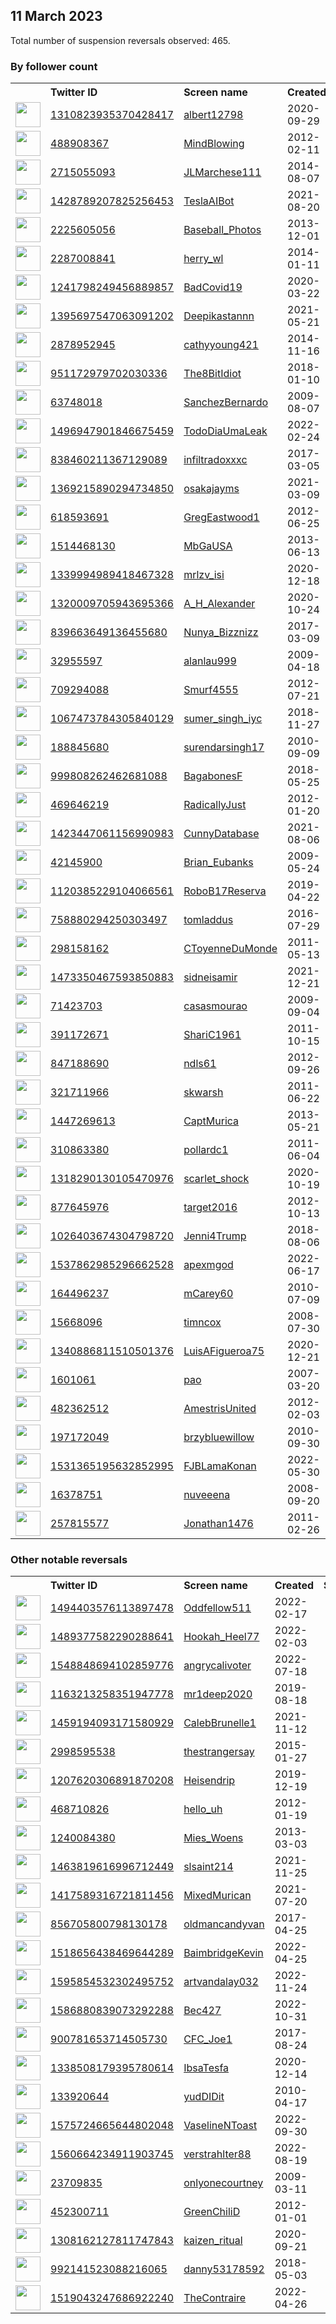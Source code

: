 
## 11 March 2023
Total number of suspension reversals observed: 465.

### By follower count
<table><tr><th></th><th align="left">Twitter ID</th><th align="left">Screen name</th>
<th align="left">Created</th><th align="left">Status</th><th align="left">Suspended</th><th align="left">Followers</th>
<tr><td><a href="https://pbs.twimg.com/profile_images/1346170289642725376/QjeO2NSL_normal.jpg"><img src="https://pbs.twimg.com/profile_images/1346170289642725376/QjeO2NSL_normal.jpg" width="40px" height="40px" align="center"/></a></td><td><a href="https://twitter.com/intent/user?user_id=1310823935370428417">1310823935370428417</a></td><td><a href="https://twitter.com/albert12798">albert12798</a></td><td>2020-09-29</td><td align="center"></td><td></td><td>980537</td></tr>
<tr><td><a href="https://pbs.twimg.com/profile_images/631327981999292416/5FmHe2JF_normal.jpg"><img src="https://pbs.twimg.com/profile_images/631327981999292416/5FmHe2JF_normal.jpg" width="40px" height="40px" align="center"/></a></td><td><a href="https://twitter.com/intent/user?user_id=488908367">488908367</a></td><td><a href="https://twitter.com/MindBlowing">MindBlowing</a></td><td>2012-02-11</td><td align="center"></td><td></td><td>695977</td></tr>
<tr><td><a href="https://pbs.twimg.com/profile_images/1635712593280081920/br3O_r5n_normal.jpg"><img src="https://pbs.twimg.com/profile_images/1635712593280081920/br3O_r5n_normal.jpg" width="40px" height="40px" align="center"/></a></td><td><a href="https://twitter.com/intent/user?user_id=2715055093">2715055093</a></td><td><a href="https://twitter.com/JLMarchese111">JLMarchese111</a></td><td>2014-08-07</td><td align="center"></td><td></td><td>145965</td></tr>
<tr><td><a href="https://pbs.twimg.com/profile_images/1634649809096245249/bzjc2FS4_normal.jpg"><img src="https://pbs.twimg.com/profile_images/1634649809096245249/bzjc2FS4_normal.jpg" width="40px" height="40px" align="center"/></a></td><td><a href="https://twitter.com/intent/user?user_id=1428789207825256453">1428789207825256453</a></td><td><a href="https://twitter.com/TeslaAIBot">TeslaAIBot</a></td><td>2021-08-20</td><td align="center"></td><td>2023-03-04</td><td>92572</td></tr>
<tr><td><a href="https://pbs.twimg.com/profile_images/1543077593582391298/rKrwMWwq_normal.jpg"><img src="https://pbs.twimg.com/profile_images/1543077593582391298/rKrwMWwq_normal.jpg" width="40px" height="40px" align="center"/></a></td><td><a href="https://twitter.com/intent/user?user_id=2225605056">2225605056</a></td><td><a href="https://twitter.com/Baseball_Photos">Baseball_Photos</a></td><td>2013-12-01</td><td align="center"></td><td>2022-11-25</td><td>58322</td></tr>
<tr><td><a href="https://pbs.twimg.com/profile_images/1561566993614254080/Zcol5rDu_normal.jpg"><img src="https://pbs.twimg.com/profile_images/1561566993614254080/Zcol5rDu_normal.jpg" width="40px" height="40px" align="center"/></a></td><td><a href="https://twitter.com/intent/user?user_id=2287008841">2287008841</a></td><td><a href="https://twitter.com/herry_wl">herry_wl</a></td><td>2014-01-11</td><td align="center"></td><td>2023-03-05</td><td>49530</td></tr>
<tr><td><a href="https://pbs.twimg.com/profile_images/1634447022421049344/Ygdd1I7d_normal.jpg"><img src="https://pbs.twimg.com/profile_images/1634447022421049344/Ygdd1I7d_normal.jpg" width="40px" height="40px" align="center"/></a></td><td><a href="https://twitter.com/intent/user?user_id=1241798249456889857">1241798249456889857</a></td><td><a href="https://twitter.com/BadCovid19">BadCovid19</a></td><td>2020-03-22</td><td align="center"></td><td>2022-12-08</td><td>46113</td></tr>
<tr><td><a href="https://pbs.twimg.com/profile_images/1404999309867634688/EBVxLE4-_normal.jpg"><img src="https://pbs.twimg.com/profile_images/1404999309867634688/EBVxLE4-_normal.jpg" width="40px" height="40px" align="center"/></a></td><td><a href="https://twitter.com/intent/user?user_id=1395697547063091202">1395697547063091202</a></td><td><a href="https://twitter.com/Deepikastannn">Deepikastannn</a></td><td>2021-05-21</td><td align="center"></td><td>2022-12-25</td><td>31221</td></tr>
<tr><td><a href="https://pbs.twimg.com/profile_images/1500403788372451330/ZEdXgHt7_normal.jpg"><img src="https://pbs.twimg.com/profile_images/1500403788372451330/ZEdXgHt7_normal.jpg" width="40px" height="40px" align="center"/></a></td><td><a href="https://twitter.com/intent/user?user_id=2878952945">2878952945</a></td><td><a href="https://twitter.com/cathyyoung421">cathyyoung421</a></td><td>2014-11-16</td><td align="center"></td><td>2022-03-12</td><td>28699</td></tr>
<tr><td><a href="https://pbs.twimg.com/profile_images/1649583964531617794/5-Vr03bd_normal.jpg"><img src="https://pbs.twimg.com/profile_images/1649583964531617794/5-Vr03bd_normal.jpg" width="40px" height="40px" align="center"/></a></td><td><a href="https://twitter.com/intent/user?user_id=951172979702030336">951172979702030336</a></td><td><a href="https://twitter.com/The8BitIdiot">The8BitIdiot</a></td><td>2018-01-10</td><td align="center"></td><td></td><td>27313</td></tr>
<tr><td><a href="https://pbs.twimg.com/profile_images/1145422458406789120/Haqu6GpA_normal.jpg"><img src="https://pbs.twimg.com/profile_images/1145422458406789120/Haqu6GpA_normal.jpg" width="40px" height="40px" align="center"/></a></td><td><a href="https://twitter.com/intent/user?user_id=63748018">63748018</a></td><td><a href="https://twitter.com/SanchezBernardo">SanchezBernardo</a></td><td>2009-08-07</td><td align="center">🚫</td><td></td><td>27257</td></tr>
<tr><td><a href="https://pbs.twimg.com/profile_images/1635822923536580608/0QsjTeri_normal.jpg"><img src="https://pbs.twimg.com/profile_images/1635822923536580608/0QsjTeri_normal.jpg" width="40px" height="40px" align="center"/></a></td><td><a href="https://twitter.com/intent/user?user_id=1496947901846675459">1496947901846675459</a></td><td><a href="https://twitter.com/TodoDiaUmaLeak">TodoDiaUmaLeak</a></td><td>2022-02-24</td><td align="center"></td><td>2022-07-16</td><td>27122</td></tr>
<tr><td><a href="https://pbs.twimg.com/profile_images/1651241392927039490/jr0vi30G_normal.jpg"><img src="https://pbs.twimg.com/profile_images/1651241392927039490/jr0vi30G_normal.jpg" width="40px" height="40px" align="center"/></a></td><td><a href="https://twitter.com/intent/user?user_id=838460211367129089">838460211367129089</a></td><td><a href="https://twitter.com/infiltradoxxxc">infiltradoxxxc</a></td><td>2017-03-05</td><td align="center"></td><td>2023-02-08</td><td>24806</td></tr>
<tr><td><a href="https://pbs.twimg.com/profile_images/1603633852462817281/cpnZbbCe_normal.jpg"><img src="https://pbs.twimg.com/profile_images/1603633852462817281/cpnZbbCe_normal.jpg" width="40px" height="40px" align="center"/></a></td><td><a href="https://twitter.com/intent/user?user_id=1369215890294734850">1369215890294734850</a></td><td><a href="https://twitter.com/osakajayms">osakajayms</a></td><td>2021-03-09</td><td align="center"></td><td>2023-02-22</td><td>17626</td></tr>
<tr><td><a href="https://pbs.twimg.com/profile_images/2348168931/aa532h7V_normal"><img src="https://pbs.twimg.com/profile_images/2348168931/aa532h7V_normal" width="40px" height="40px" align="center"/></a></td><td><a href="https://twitter.com/intent/user?user_id=618593691">618593691</a></td><td><a href="https://twitter.com/GregEastwood1">GregEastwood1</a></td><td>2012-06-25</td><td align="center"></td><td>2022-12-05</td><td>14095</td></tr>
<tr><td><a href="https://pbs.twimg.com/profile_images/1653796231586492417/SWpBiuGj_normal.jpg"><img src="https://pbs.twimg.com/profile_images/1653796231586492417/SWpBiuGj_normal.jpg" width="40px" height="40px" align="center"/></a></td><td><a href="https://twitter.com/intent/user?user_id=1514468130">1514468130</a></td><td><a href="https://twitter.com/MbGaUSA">MbGaUSA</a></td><td>2013-06-13</td><td align="center"></td><td>2022-05-01</td><td>11519</td></tr>
<tr><td><a href="https://pbs.twimg.com/profile_images/1641902122131243008/KaZbv55R_normal.jpg"><img src="https://pbs.twimg.com/profile_images/1641902122131243008/KaZbv55R_normal.jpg" width="40px" height="40px" align="center"/></a></td><td><a href="https://twitter.com/intent/user?user_id=1339994989418467328">1339994989418467328</a></td><td><a href="https://twitter.com/mrlzv_isi">mrlzv_isi</a></td><td>2020-12-18</td><td align="center"></td><td>2023-03-02</td><td>11490</td></tr>
<tr><td><a href="https://pbs.twimg.com/profile_images/1659958416679350272/qa2n_ejv_normal.jpg"><img src="https://pbs.twimg.com/profile_images/1659958416679350272/qa2n_ejv_normal.jpg" width="40px" height="40px" align="center"/></a></td><td><a href="https://twitter.com/intent/user?user_id=1320009705943695366">1320009705943695366</a></td><td><a href="https://twitter.com/A_H_Alexander">A_H_Alexander</a></td><td>2020-10-24</td><td align="center"></td><td>2022-06-04</td><td>10992</td></tr>
<tr><td><a href="https://pbs.twimg.com/profile_images/1346631176837017612/Io-niBEk_normal.jpg"><img src="https://pbs.twimg.com/profile_images/1346631176837017612/Io-niBEk_normal.jpg" width="40px" height="40px" align="center"/></a></td><td><a href="https://twitter.com/intent/user?user_id=839663649136455680">839663649136455680</a></td><td><a href="https://twitter.com/Nunya_Bizznizz">Nunya_Bizznizz</a></td><td>2017-03-09</td><td align="center"></td><td></td><td>10829</td></tr>
<tr><td><a href="https://pbs.twimg.com/profile_images/1630609138022768640/Fu2_m9kW_normal.jpg"><img src="https://pbs.twimg.com/profile_images/1630609138022768640/Fu2_m9kW_normal.jpg" width="40px" height="40px" align="center"/></a></td><td><a href="https://twitter.com/intent/user?user_id=32955597">32955597</a></td><td><a href="https://twitter.com/alanlau999">alanlau999</a></td><td>2009-04-18</td><td align="center"></td><td>2023-03-05</td><td>10338</td></tr>
<tr><td><a href="https://pbs.twimg.com/profile_images/1500796977449213954/-NlNRB4__normal.jpg"><img src="https://pbs.twimg.com/profile_images/1500796977449213954/-NlNRB4__normal.jpg" width="40px" height="40px" align="center"/></a></td><td><a href="https://twitter.com/intent/user?user_id=709294088">709294088</a></td><td><a href="https://twitter.com/Smurf4555">Smurf4555</a></td><td>2012-07-21</td><td align="center"></td><td>2022-12-01</td><td>9186</td></tr>
<tr><td><a href="https://pbs.twimg.com/profile_images/1633415239659302913/BGCq0J71_normal.jpg"><img src="https://pbs.twimg.com/profile_images/1633415239659302913/BGCq0J71_normal.jpg" width="40px" height="40px" align="center"/></a></td><td><a href="https://twitter.com/intent/user?user_id=1067473784305840129">1067473784305840129</a></td><td><a href="https://twitter.com/sumer_singh_iyc">sumer_singh_iyc</a></td><td>2018-11-27</td><td align="center"></td><td>2023-03-06</td><td>8803</td></tr>
<tr><td><a href="https://pbs.twimg.com/profile_images/1601600004291907584/DF6Rmc55_normal.jpg"><img src="https://pbs.twimg.com/profile_images/1601600004291907584/DF6Rmc55_normal.jpg" width="40px" height="40px" align="center"/></a></td><td><a href="https://twitter.com/intent/user?user_id=188845680">188845680</a></td><td><a href="https://twitter.com/surendarsingh17">surendarsingh17</a></td><td>2010-09-09</td><td align="center"></td><td>2022-12-25</td><td>5912</td></tr>
<tr><td><a href="https://pbs.twimg.com/profile_images/1634557048519008263/FOdPQKYR_normal.jpg"><img src="https://pbs.twimg.com/profile_images/1634557048519008263/FOdPQKYR_normal.jpg" width="40px" height="40px" align="center"/></a></td><td><a href="https://twitter.com/intent/user?user_id=999808262462681088">999808262462681088</a></td><td><a href="https://twitter.com/BagabonesF">BagabonesF</a></td><td>2018-05-25</td><td align="center"></td><td></td><td>4943</td></tr>
<tr><td><a href="https://pbs.twimg.com/profile_images/1583533845625929732/577qV4L6_normal.jpg"><img src="https://pbs.twimg.com/profile_images/1583533845625929732/577qV4L6_normal.jpg" width="40px" height="40px" align="center"/></a></td><td><a href="https://twitter.com/intent/user?user_id=469646219">469646219</a></td><td><a href="https://twitter.com/RadicallyJust">RadicallyJust</a></td><td>2012-01-20</td><td align="center">👋</td><td>2022-12-02</td><td>4604</td></tr>
<tr><td><a href="https://pbs.twimg.com/profile_images/1587244139955064832/ygLmO79Q_normal.jpg"><img src="https://pbs.twimg.com/profile_images/1587244139955064832/ygLmO79Q_normal.jpg" width="40px" height="40px" align="center"/></a></td><td><a href="https://twitter.com/intent/user?user_id=1423447061156990983">1423447061156990983</a></td><td><a href="https://twitter.com/CunnyDatabase">CunnyDatabase</a></td><td>2021-08-06</td><td align="center"></td><td>2023-03-03</td><td>4216</td></tr>
<tr><td><a href="https://pbs.twimg.com/profile_images/1612521838474584078/kgdi1VRI_normal.jpg"><img src="https://pbs.twimg.com/profile_images/1612521838474584078/kgdi1VRI_normal.jpg" width="40px" height="40px" align="center"/></a></td><td><a href="https://twitter.com/intent/user?user_id=42145900">42145900</a></td><td><a href="https://twitter.com/Brian_Eubanks">Brian_Eubanks</a></td><td>2009-05-24</td><td align="center"></td><td>2023-03-01</td><td>4188</td></tr>
<tr><td><a href="https://pbs.twimg.com/profile_images/1635681554998472712/a24sPlB6_normal.jpg"><img src="https://pbs.twimg.com/profile_images/1635681554998472712/a24sPlB6_normal.jpg" width="40px" height="40px" align="center"/></a></td><td><a href="https://twitter.com/intent/user?user_id=1120385229104066561">1120385229104066561</a></td><td><a href="https://twitter.com/RoboB17Reserva">RoboB17Reserva</a></td><td>2019-04-22</td><td align="center"></td><td>2022-10-13</td><td>3939</td></tr>
<tr><td><a href="https://pbs.twimg.com/profile_images/758885838042247171/gVKNn-1P_normal.jpg"><img src="https://pbs.twimg.com/profile_images/758885838042247171/gVKNn-1P_normal.jpg" width="40px" height="40px" align="center"/></a></td><td><a href="https://twitter.com/intent/user?user_id=758880294250303497">758880294250303497</a></td><td><a href="https://twitter.com/tomladdus">tomladdus</a></td><td>2016-07-29</td><td align="center"></td><td>2022-05-22</td><td>3694</td></tr>
<tr><td><a href="https://pbs.twimg.com/profile_images/1635744308056715267/cFe261lW_normal.jpg"><img src="https://pbs.twimg.com/profile_images/1635744308056715267/cFe261lW_normal.jpg" width="40px" height="40px" align="center"/></a></td><td><a href="https://twitter.com/intent/user?user_id=298158162">298158162</a></td><td><a href="https://twitter.com/CToyenneDuMonde">CToyenneDuMonde</a></td><td>2011-05-13</td><td align="center"></td><td>2022-12-08</td><td>3412</td></tr>
<tr><td><a href="https://pbs.twimg.com/profile_images/1473351617311350795/Dw58P-Jw_normal.jpg"><img src="https://pbs.twimg.com/profile_images/1473351617311350795/Dw58P-Jw_normal.jpg" width="40px" height="40px" align="center"/></a></td><td><a href="https://twitter.com/intent/user?user_id=1473350467593850883">1473350467593850883</a></td><td><a href="https://twitter.com/sidneisamir">sidneisamir</a></td><td>2021-12-21</td><td align="center"></td><td>2022-09-12</td><td>3329</td></tr>
<tr><td><a href="https://pbs.twimg.com/profile_images/1658865732887740416/zw-zq-yr_normal.png"><img src="https://pbs.twimg.com/profile_images/1658865732887740416/zw-zq-yr_normal.png" width="40px" height="40px" align="center"/></a></td><td><a href="https://twitter.com/intent/user?user_id=71423703">71423703</a></td><td><a href="https://twitter.com/casasmourao">casasmourao</a></td><td>2009-09-04</td><td align="center">🔒</td><td>2022-10-31</td><td>3170</td></tr>
<tr><td><a href="https://pbs.twimg.com/profile_images/1099514563899412481/bW6LkuJw_normal.jpg"><img src="https://pbs.twimg.com/profile_images/1099514563899412481/bW6LkuJw_normal.jpg" width="40px" height="40px" align="center"/></a></td><td><a href="https://twitter.com/intent/user?user_id=391172671">391172671</a></td><td><a href="https://twitter.com/ShariC1961">ShariC1961</a></td><td>2011-10-15</td><td align="center"></td><td>2022-04-30</td><td>3092</td></tr>
<tr><td><a href="https://pbs.twimg.com/profile_images/1034476006936129536/iWHf7spO_normal.jpg"><img src="https://pbs.twimg.com/profile_images/1034476006936129536/iWHf7spO_normal.jpg" width="40px" height="40px" align="center"/></a></td><td><a href="https://twitter.com/intent/user?user_id=847188690">847188690</a></td><td><a href="https://twitter.com/ndls61">ndls61</a></td><td>2012-09-26</td><td align="center"></td><td></td><td>3044</td></tr>
<tr><td><a href="https://pbs.twimg.com/profile_images/1637559176149757955/JLQAZzod_normal.jpg"><img src="https://pbs.twimg.com/profile_images/1637559176149757955/JLQAZzod_normal.jpg" width="40px" height="40px" align="center"/></a></td><td><a href="https://twitter.com/intent/user?user_id=321711966">321711966</a></td><td><a href="https://twitter.com/skwarsh">skwarsh</a></td><td>2011-06-22</td><td align="center"></td><td>2023-02-01</td><td>2926</td></tr>
<tr><td><a href="https://pbs.twimg.com/profile_images/1110422194285273088/w30Tqb93_normal.png"><img src="https://pbs.twimg.com/profile_images/1110422194285273088/w30Tqb93_normal.png" width="40px" height="40px" align="center"/></a></td><td><a href="https://twitter.com/intent/user?user_id=1447269613">1447269613</a></td><td><a href="https://twitter.com/CaptMurica">CaptMurica</a></td><td>2013-05-21</td><td align="center"></td><td></td><td>2893</td></tr>
<tr><td><a href="https://pbs.twimg.com/profile_images/1138228724887904256/P1tVUTLj_normal.jpg"><img src="https://pbs.twimg.com/profile_images/1138228724887904256/P1tVUTLj_normal.jpg" width="40px" height="40px" align="center"/></a></td><td><a href="https://twitter.com/intent/user?user_id=310863380">310863380</a></td><td><a href="https://twitter.com/pollardc1">pollardc1</a></td><td>2011-06-04</td><td align="center"></td><td></td><td>2831</td></tr>
<tr><td><a href="https://pbs.twimg.com/profile_images/1648545629650526213/-JXZGt_3_normal.jpg"><img src="https://pbs.twimg.com/profile_images/1648545629650526213/-JXZGt_3_normal.jpg" width="40px" height="40px" align="center"/></a></td><td><a href="https://twitter.com/intent/user?user_id=1318290130105470976">1318290130105470976</a></td><td><a href="https://twitter.com/scarlet_shock">scarlet_shock</a></td><td>2020-10-19</td><td align="center"></td><td>2022-09-26</td><td>2828</td></tr>
<tr><td><a href="https://pbs.twimg.com/profile_images/1013998091891105792/AtQbUwwi_normal.jpg"><img src="https://pbs.twimg.com/profile_images/1013998091891105792/AtQbUwwi_normal.jpg" width="40px" height="40px" align="center"/></a></td><td><a href="https://twitter.com/intent/user?user_id=877645976">877645976</a></td><td><a href="https://twitter.com/target2016">target2016</a></td><td>2012-10-13</td><td align="center"></td><td></td><td>2820</td></tr>
<tr><td><a href="https://pbs.twimg.com/profile_images/1640415148014747662/gXsGkWXX_normal.jpg"><img src="https://pbs.twimg.com/profile_images/1640415148014747662/gXsGkWXX_normal.jpg" width="40px" height="40px" align="center"/></a></td><td><a href="https://twitter.com/intent/user?user_id=1026403674304798720">1026403674304798720</a></td><td><a href="https://twitter.com/Jenni4Trump">Jenni4Trump</a></td><td>2018-08-06</td><td align="center"></td><td></td><td>2783</td></tr>
<tr><td><a href="https://pbs.twimg.com/profile_images/1612530562291621888/H_UEwhLJ_normal.jpg"><img src="https://pbs.twimg.com/profile_images/1612530562291621888/H_UEwhLJ_normal.jpg" width="40px" height="40px" align="center"/></a></td><td><a href="https://twitter.com/intent/user?user_id=1537862985296662528">1537862985296662528</a></td><td><a href="https://twitter.com/apexmgod">apexmgod</a></td><td>2022-06-17</td><td align="center"></td><td>2023-02-10</td><td>2674</td></tr>
<tr><td><a href="https://pbs.twimg.com/profile_images/1198038607853969408/B7H_rTmU_normal.jpg"><img src="https://pbs.twimg.com/profile_images/1198038607853969408/B7H_rTmU_normal.jpg" width="40px" height="40px" align="center"/></a></td><td><a href="https://twitter.com/intent/user?user_id=164496237">164496237</a></td><td><a href="https://twitter.com/mCarey60">mCarey60</a></td><td>2010-07-09</td><td align="center"></td><td></td><td>2625</td></tr>
<tr><td><a href="https://pbs.twimg.com/profile_images/1645811035775877121/dsP8OD_A_normal.jpg"><img src="https://pbs.twimg.com/profile_images/1645811035775877121/dsP8OD_A_normal.jpg" width="40px" height="40px" align="center"/></a></td><td><a href="https://twitter.com/intent/user?user_id=15668096">15668096</a></td><td><a href="https://twitter.com/timncox">timncox</a></td><td>2008-07-30</td><td align="center"></td><td>2023-02-26</td><td>2467</td></tr>
<tr><td><a href="https://pbs.twimg.com/profile_images/1415943133058277381/4qaJwDHc_normal.jpg"><img src="https://pbs.twimg.com/profile_images/1415943133058277381/4qaJwDHc_normal.jpg" width="40px" height="40px" align="center"/></a></td><td><a href="https://twitter.com/intent/user?user_id=1340886811510501376">1340886811510501376</a></td><td><a href="https://twitter.com/LuisAFigueroa75">LuisAFigueroa75</a></td><td>2020-12-21</td><td align="center"></td><td></td><td>2446</td></tr>
<tr><td><a href="https://pbs.twimg.com/profile_images/1636361862513319936/i13uka6s_normal.jpg"><img src="https://pbs.twimg.com/profile_images/1636361862513319936/i13uka6s_normal.jpg" width="40px" height="40px" align="center"/></a></td><td><a href="https://twitter.com/intent/user?user_id=1601061">1601061</a></td><td><a href="https://twitter.com/pao">pao</a></td><td>2007-03-20</td><td align="center"></td><td>2023-03-06</td><td>2342</td></tr>
<tr><td><a href="https://pbs.twimg.com/profile_images/1634394192322371584/NSYBQCr5_normal.jpg"><img src="https://pbs.twimg.com/profile_images/1634394192322371584/NSYBQCr5_normal.jpg" width="40px" height="40px" align="center"/></a></td><td><a href="https://twitter.com/intent/user?user_id=482362512">482362512</a></td><td><a href="https://twitter.com/AmestrisUnited">AmestrisUnited</a></td><td>2012-02-03</td><td align="center"></td><td></td><td>2301</td></tr>
<tr><td><a href="https://pbs.twimg.com/profile_images/1333519068326809600/rN2LJLw0_normal.jpg"><img src="https://pbs.twimg.com/profile_images/1333519068326809600/rN2LJLw0_normal.jpg" width="40px" height="40px" align="center"/></a></td><td><a href="https://twitter.com/intent/user?user_id=197172049">197172049</a></td><td><a href="https://twitter.com/brzybluewillow">brzybluewillow</a></td><td>2010-09-30</td><td align="center"></td><td>2022-12-21</td><td>2255</td></tr>
<tr><td><a href="https://pbs.twimg.com/profile_images/1604249537832521728/ENmisMdu_normal.jpg"><img src="https://pbs.twimg.com/profile_images/1604249537832521728/ENmisMdu_normal.jpg" width="40px" height="40px" align="center"/></a></td><td><a href="https://twitter.com/intent/user?user_id=1531365195632852995">1531365195632852995</a></td><td><a href="https://twitter.com/FJBLamaKonan">FJBLamaKonan</a></td><td>2022-05-30</td><td align="center"></td><td>2023-02-13</td><td>2177</td></tr>
<tr><td><a href="https://pbs.twimg.com/profile_images/1320501812189896705/7dLdbPgv_normal.jpg"><img src="https://pbs.twimg.com/profile_images/1320501812189896705/7dLdbPgv_normal.jpg" width="40px" height="40px" align="center"/></a></td><td><a href="https://twitter.com/intent/user?user_id=16378751">16378751</a></td><td><a href="https://twitter.com/nuveeena">nuveeena</a></td><td>2008-09-20</td><td align="center"></td><td>2022-10-29</td><td>2159</td></tr>
<tr><td><a href="https://pbs.twimg.com/profile_images/1351586723852152835/OEbkjA4B_normal.jpg"><img src="https://pbs.twimg.com/profile_images/1351586723852152835/OEbkjA4B_normal.jpg" width="40px" height="40px" align="center"/></a></td><td><a href="https://twitter.com/intent/user?user_id=257815577">257815577</a></td><td><a href="https://twitter.com/Jonathan1476">Jonathan1476</a></td><td>2011-02-26</td><td align="center"></td><td></td><td>2123</td></tr>
</table>

### Other notable reversals
<table><tr><th></th><th align="left">Twitter ID</th><th align="left">Screen name</th>
<th align="left">Created</th><th align="left">Status</th><th align="left">Suspended</th><th align="left">Followers</th>
<tr><td><a href="https://pbs.twimg.com/profile_images/1603462369103024128/3hVniFJa_normal.jpg"><img src="https://pbs.twimg.com/profile_images/1603462369103024128/3hVniFJa_normal.jpg" width="40px" height="40px" align="center"/></a></td><td><a href="https://twitter.com/intent/user?user_id=1494403576113897478">1494403576113897478</a></td><td><a href="https://twitter.com/Oddfellow511">Oddfellow511</a></td><td>2022-02-17</td><td align="center"></td><td>2022-12-30</td><td>39</td></tr>
<tr><td><a href="https://pbs.twimg.com/profile_images/1637280606659702784/wILnaz21_normal.jpg"><img src="https://pbs.twimg.com/profile_images/1637280606659702784/wILnaz21_normal.jpg" width="40px" height="40px" align="center"/></a></td><td><a href="https://twitter.com/intent/user?user_id=1489377582290288641">1489377582290288641</a></td><td><a href="https://twitter.com/Hookah_Heel77">Hookah_Heel77</a></td><td>2022-02-03</td><td align="center"></td><td>2022-12-13</td><td>82</td></tr>
<tr><td><a href="https://pbs.twimg.com/profile_images/1623002605957042177/zpId5j2s_normal.jpg"><img src="https://pbs.twimg.com/profile_images/1623002605957042177/zpId5j2s_normal.jpg" width="40px" height="40px" align="center"/></a></td><td><a href="https://twitter.com/intent/user?user_id=1548848694102859776">1548848694102859776</a></td><td><a href="https://twitter.com/angrycalivoter">angrycalivoter</a></td><td>2022-07-18</td><td align="center"></td><td>2023-02-07</td><td>240</td></tr>
<tr><td><a href="https://pbs.twimg.com/profile_images/1223426361794211841/vONdef5Y_normal.jpg"><img src="https://pbs.twimg.com/profile_images/1223426361794211841/vONdef5Y_normal.jpg" width="40px" height="40px" align="center"/></a></td><td><a href="https://twitter.com/intent/user?user_id=1163213258351947778">1163213258351947778</a></td><td><a href="https://twitter.com/mr1deep2020">mr1deep2020</a></td><td>2019-08-18</td><td align="center"></td><td>2022-12-11</td><td>735</td></tr>
<tr><td><a href="https://pbs.twimg.com/profile_images/1601664722557755393/_MH1-T7M_normal.jpg"><img src="https://pbs.twimg.com/profile_images/1601664722557755393/_MH1-T7M_normal.jpg" width="40px" height="40px" align="center"/></a></td><td><a href="https://twitter.com/intent/user?user_id=1459194093171580929">1459194093171580929</a></td><td><a href="https://twitter.com/CalebBrunelle1">CalebBrunelle1</a></td><td>2021-11-12</td><td align="center">🚫</td><td>2023-02-14</td><td>766</td></tr>
<tr><td><a href="https://pbs.twimg.com/profile_images/1657688023922876419/P2m9mtWW_normal.jpg"><img src="https://pbs.twimg.com/profile_images/1657688023922876419/P2m9mtWW_normal.jpg" width="40px" height="40px" align="center"/></a></td><td><a href="https://twitter.com/intent/user?user_id=2998595538">2998595538</a></td><td><a href="https://twitter.com/thestrangersay">thestrangersay</a></td><td>2015-01-27</td><td align="center">👋</td><td>2022-12-06</td><td>1260</td></tr>
<tr><td><a href="https://pbs.twimg.com/profile_images/1639649548464209922/jokUO8S3_normal.png"><img src="https://pbs.twimg.com/profile_images/1639649548464209922/jokUO8S3_normal.png" width="40px" height="40px" align="center"/></a></td><td><a href="https://twitter.com/intent/user?user_id=1207620306891870208">1207620306891870208</a></td><td><a href="https://twitter.com/Heisendrip">Heisendrip</a></td><td>2019-12-19</td><td align="center"></td><td>2022-11-03</td><td>186</td></tr>
<tr><td><a href="https://pbs.twimg.com/profile_images/519176229899866113/G41QD_nL_normal.jpeg"><img src="https://pbs.twimg.com/profile_images/519176229899866113/G41QD_nL_normal.jpeg" width="40px" height="40px" align="center"/></a></td><td><a href="https://twitter.com/intent/user?user_id=468710826">468710826</a></td><td><a href="https://twitter.com/hello_uh">hello_uh</a></td><td>2012-01-19</td><td align="center"></td><td>2022-12-14</td><td>84</td></tr>
<tr><td><a href="https://pbs.twimg.com/profile_images/1659925319363579911/RPxSJ-vr_normal.jpg"><img src="https://pbs.twimg.com/profile_images/1659925319363579911/RPxSJ-vr_normal.jpg" width="40px" height="40px" align="center"/></a></td><td><a href="https://twitter.com/intent/user?user_id=1240084380">1240084380</a></td><td><a href="https://twitter.com/Mies_Woens">Mies_Woens</a></td><td>2013-03-03</td><td align="center"></td><td>2023-02-24</td><td>266</td></tr>
<tr><td><a href="https://pbs.twimg.com/profile_images/1593108448727678977/oYpIvER2_normal.jpg"><img src="https://pbs.twimg.com/profile_images/1593108448727678977/oYpIvER2_normal.jpg" width="40px" height="40px" align="center"/></a></td><td><a href="https://twitter.com/intent/user?user_id=1463819616996712449">1463819616996712449</a></td><td><a href="https://twitter.com/slsaint214">slsaint214</a></td><td>2021-11-25</td><td align="center">🚫</td><td>2022-12-13</td><td>275</td></tr>
<tr><td><a href="https://pbs.twimg.com/profile_images/1534729825981804544/-MGfqAtj_normal.jpg"><img src="https://pbs.twimg.com/profile_images/1534729825981804544/-MGfqAtj_normal.jpg" width="40px" height="40px" align="center"/></a></td><td><a href="https://twitter.com/intent/user?user_id=1417589316721811456">1417589316721811456</a></td><td><a href="https://twitter.com/MixedMurican">MixedMurican</a></td><td>2021-07-20</td><td align="center"></td><td>2023-01-02</td><td>938</td></tr>
<tr><td><a href="https://pbs.twimg.com/profile_images/1655661242193784836/S5WKceoJ_normal.jpg"><img src="https://pbs.twimg.com/profile_images/1655661242193784836/S5WKceoJ_normal.jpg" width="40px" height="40px" align="center"/></a></td><td><a href="https://twitter.com/intent/user?user_id=856705800798130178">856705800798130178</a></td><td><a href="https://twitter.com/oldmancandyvan">oldmancandyvan</a></td><td>2017-04-25</td><td align="center"></td><td>2023-02-23</td><td>41</td></tr>
<tr><td><a href="https://pbs.twimg.com/profile_images/1651572913177337860/UaVfY91o_normal.jpg"><img src="https://pbs.twimg.com/profile_images/1651572913177337860/UaVfY91o_normal.jpg" width="40px" height="40px" align="center"/></a></td><td><a href="https://twitter.com/intent/user?user_id=1518656438469644289">1518656438469644289</a></td><td><a href="https://twitter.com/BaimbridgeKevin">BaimbridgeKevin</a></td><td>2022-04-25</td><td align="center"></td><td>2022-12-03</td><td>460</td></tr>
<tr><td><a href="https://pbs.twimg.com/profile_images/1595921416750342145/px2gypK0_normal.jpg"><img src="https://pbs.twimg.com/profile_images/1595921416750342145/px2gypK0_normal.jpg" width="40px" height="40px" align="center"/></a></td><td><a href="https://twitter.com/intent/user?user_id=1595854532302495752">1595854532302495752</a></td><td><a href="https://twitter.com/artvandalay032">artvandalay032</a></td><td>2022-11-24</td><td align="center"></td><td>2022-11-30</td><td>21</td></tr>
<tr><td><a href="https://pbs.twimg.com/profile_images/1586880943956131842/sU7FUrZo_normal.png"><img src="https://pbs.twimg.com/profile_images/1586880943956131842/sU7FUrZo_normal.png" width="40px" height="40px" align="center"/></a></td><td><a href="https://twitter.com/intent/user?user_id=1586880839073292288">1586880839073292288</a></td><td><a href="https://twitter.com/Bec427">Bec427</a></td><td>2022-10-31</td><td align="center"></td><td>2022-11-26</td><td>21</td></tr>
<tr><td><a href="https://pbs.twimg.com/profile_images/1647270678087843842/1c8PbP7Z_normal.jpg"><img src="https://pbs.twimg.com/profile_images/1647270678087843842/1c8PbP7Z_normal.jpg" width="40px" height="40px" align="center"/></a></td><td><a href="https://twitter.com/intent/user?user_id=900781653714505730">900781653714505730</a></td><td><a href="https://twitter.com/CFC_Joe1">CFC_Joe1</a></td><td>2017-08-24</td><td align="center"></td><td>2022-12-15</td><td>637</td></tr>
<tr><td><a href="https://pbs.twimg.com/profile_images/1443786498696941568/3yPnGOxS_normal.jpg"><img src="https://pbs.twimg.com/profile_images/1443786498696941568/3yPnGOxS_normal.jpg" width="40px" height="40px" align="center"/></a></td><td><a href="https://twitter.com/intent/user?user_id=1338508179395780614">1338508179395780614</a></td><td><a href="https://twitter.com/IbsaTesfa">IbsaTesfa</a></td><td>2020-12-14</td><td align="center"></td><td>2022-12-16</td><td>271</td></tr>
<tr><td><a href="https://pbs.twimg.com/profile_images/1210314539/IMG00082-20101222-1228jjjj_normal.jpg"><img src="https://pbs.twimg.com/profile_images/1210314539/IMG00082-20101222-1228jjjj_normal.jpg" width="40px" height="40px" align="center"/></a></td><td><a href="https://twitter.com/intent/user?user_id=133920644">133920644</a></td><td><a href="https://twitter.com/yudDIDit">yudDIDit</a></td><td>2010-04-17</td><td align="center"></td><td>2023-03-06</td><td>712</td></tr>
<tr><td><a href="https://pbs.twimg.com/profile_images/1647337828924420096/bh0gjG5M_normal.jpg"><img src="https://pbs.twimg.com/profile_images/1647337828924420096/bh0gjG5M_normal.jpg" width="40px" height="40px" align="center"/></a></td><td><a href="https://twitter.com/intent/user?user_id=1575724665644802048">1575724665644802048</a></td><td><a href="https://twitter.com/VaselineNToast">VaselineNToast</a></td><td>2022-09-30</td><td align="center">🚫</td><td>2022-12-10</td><td>149</td></tr>
<tr><td><a href="https://pbs.twimg.com/profile_images/1595299663061606401/6c1P8aIf_normal.jpg"><img src="https://pbs.twimg.com/profile_images/1595299663061606401/6c1P8aIf_normal.jpg" width="40px" height="40px" align="center"/></a></td><td><a href="https://twitter.com/intent/user?user_id=1560664234911903745">1560664234911903745</a></td><td><a href="https://twitter.com/verstrahlter88">verstrahlter88</a></td><td>2022-08-19</td><td align="center"></td><td>2022-11-30</td><td>584</td></tr>
<tr><td><a href="https://pbs.twimg.com/profile_images/1562998194933571584/pVpQYrOA_normal.jpg"><img src="https://pbs.twimg.com/profile_images/1562998194933571584/pVpQYrOA_normal.jpg" width="40px" height="40px" align="center"/></a></td><td><a href="https://twitter.com/intent/user?user_id=23709835">23709835</a></td><td><a href="https://twitter.com/onlyonecourtney">onlyonecourtney</a></td><td>2009-03-11</td><td align="center"></td><td>2022-11-28</td><td>83</td></tr>
<tr><td><a href="https://pbs.twimg.com/profile_images/1646828416396857345/-nQRwpNc_normal.jpg"><img src="https://pbs.twimg.com/profile_images/1646828416396857345/-nQRwpNc_normal.jpg" width="40px" height="40px" align="center"/></a></td><td><a href="https://twitter.com/intent/user?user_id=452300711">452300711</a></td><td><a href="https://twitter.com/GreenChiliD">GreenChiliD</a></td><td>2012-01-01</td><td align="center"></td><td>2023-02-21</td><td>50</td></tr>
<tr><td><a href="https://pbs.twimg.com/profile_images/1591967457140514816/cUiXnJHj_normal.jpg"><img src="https://pbs.twimg.com/profile_images/1591967457140514816/cUiXnJHj_normal.jpg" width="40px" height="40px" align="center"/></a></td><td><a href="https://twitter.com/intent/user?user_id=1308162127811747843">1308162127811747843</a></td><td><a href="https://twitter.com/kaizen_ritual">kaizen_ritual</a></td><td>2020-09-21</td><td align="center"></td><td>2022-11-21</td><td>37</td></tr>
<tr><td><a href="https://pbs.twimg.com/profile_images/1382128414652571650/nvVvnRdp_normal.jpg"><img src="https://pbs.twimg.com/profile_images/1382128414652571650/nvVvnRdp_normal.jpg" width="40px" height="40px" align="center"/></a></td><td><a href="https://twitter.com/intent/user?user_id=992141523088216065">992141523088216065</a></td><td><a href="https://twitter.com/danny53178592">danny53178592</a></td><td>2018-05-03</td><td align="center"></td><td>2023-02-21</td><td>71</td></tr>
<tr><td><a href="https://pbs.twimg.com/profile_images/1519043696649326592/e_-J5LMQ_normal.jpg"><img src="https://pbs.twimg.com/profile_images/1519043696649326592/e_-J5LMQ_normal.jpg" width="40px" height="40px" align="center"/></a></td><td><a href="https://twitter.com/intent/user?user_id=1519043247686922240">1519043247686922240</a></td><td><a href="https://twitter.com/TheContraire">TheContraire</a></td><td>2022-04-26</td><td align="center"></td><td>2022-12-28</td><td>7</td></tr>
</table>
